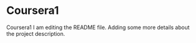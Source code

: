 # Coursera1
Coursera1
I am editing the README file. Adding some more details about the project description.

